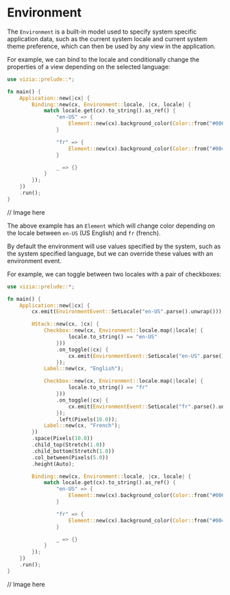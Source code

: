 # Environment

The `Environment` is a built-in model used to specify system specific application data, such as the current system locale and current system theme preference, which can then be used by any view in the application.

For example, we can bind to the locale and conditionally change the properties of a view depending on the selected language:

```rust
use vizia::prelude::*;

fn main() {
    Application::new(|cx| {
        Binding::new(cx, Environment::locale, |cx, locale| {
            match locale.get(cx).to_string().as_ref() {
                "en-US" => {
                    Element::new(cx).background_color(Color::from("#006847"));
                }

                "fr" => {
                    Element::new(cx).background_color(Color::from("#004768"));
                }

                _ => {}
            }
        });
    })
    .run();
}
```

// Image here

The above example has an `Element` which will change color depending on the locale between `en-US` (US English) and `fr` (french). 

By default the environment will use values specified by the system, such as the system specified language, but we can override these values with an environment event.

For example, we can toggle between two locales with a pair of checkboxes:

```rust
use vizia::prelude::*;

fn main() {
    Application::new(|cx| {
        cx.emit(EnvironmentEvent::SetLocale("en-US".parse().unwrap()));

        HStack::new(cx, |cx| {
            Checkbox::new(cx, Environment::locale.map(|locale| {
                    locale.to_string() == "en-US"
                }))
                .on_toggle(|cx| {
                    cx.emit(EnvironmentEvent::SetLocale("en-US".parse().unwrap()))
                });
            Label::new(cx, "English");

            Checkbox::new(cx, Environment::locale.map(|locale| {
                    locale.to_string() == "fr"
                }))
                .on_toggle(|cx| {
                    cx.emit(EnvironmentEvent::SetLocale("fr".parse().unwrap()))
                });
                .left(Pixels(10.0));
            Label::new(cx, "French");
        })
        .space(Pixels(10.0))
        .child_top(Stretch(1.0))
        .child_bottom(Stretch(1.0))
        .col_between(Pixels(5.0))
        .height(Auto);

        Binding::new(cx, Environment::locale, |cx, locale| {
            match locale.get(cx).to_string().as_ref() {
                "en-US" => {
                    Element::new(cx).background_color(Color::from("#006847"));
                }

                "fr" => {
                    Element::new(cx).background_color(Color::from("#004768"));
                }

                _ => {}
            }
        });
    })
    .run();
}
```

// Image here